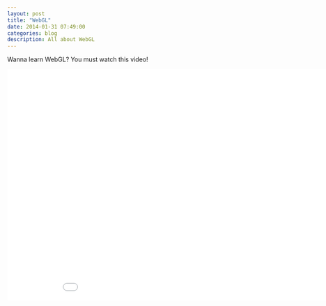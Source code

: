 ```yaml
---
layout: post
title: "WebGL"
date: 2014-01-31 07:49:00
categories: blog
description: All about WebGL
---
```


Wanna learn WebGL? You must watch this video!

<iframe width="944" height="531" src="//www.youtube.com/embed/sIhtcUvi0BQ" frameborder="0" allowfullscreen></iframe>
